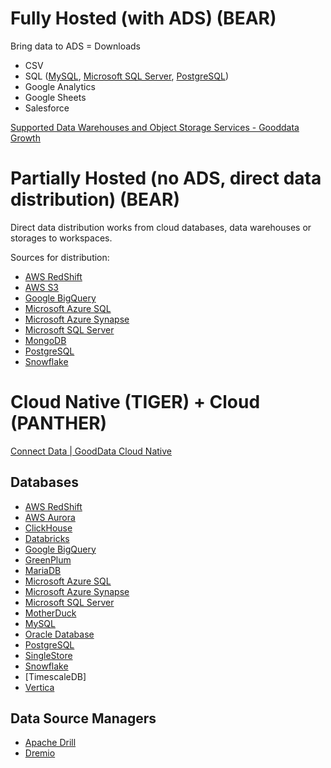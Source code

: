 
# Fully Hosted (with ADS) (BEAR)

Bring data to ADS = Downloads

- CSV
- SQL ([MySQL](../Oracle/MySQL.md), [Microsoft SQL Server](../MS/SQLServ/Microsoft%20SQL%20Server.md), [PostgreSQL](../PostgreSQL/PostgreSQL.md))
- Google Analytics
- Google Sheets
- Salesforce

[Supported Data Warehouses and Object Storage Services - Gooddata Growth](https://help.gooddata.com/doc/growth/en/data-integration/data-preparation-and-distribution/direct-data-distribution-from-data-warehouses-and-object-storage-services#DirectDataDistributionfromDataWarehousesandObjectStorageServices-SupportedDataWarehousesandObjectStorageServices)

# Partially Hosted (no ADS, direct data distribution) (BEAR)

Direct data distribution works from cloud databases, data warehouses or storages to workspaces.

Sources for distribution:

- [AWS RedShift](../Amazon/AWS%20RedShift.md)
- [AWS S3](../Amazon/AWS%20S3.md)
- [Google BigQuery](../Google/Google%20BigQuery.md)
- [Microsoft Azure SQL](../MS/MS%20Azure%20SQL.md)
- [Microsoft Azure Synapse](../MS/MS%20Azure%20Synapse.md)
- [Microsoft SQL Server](../MS/SQLServ/Microsoft%20SQL%20Server.md)
- [MongoDB](../MongoDB/MongoDB.md)
- [PostgreSQL](../PostgreSQL/PostgreSQL.md)
- [Snowflake](../Snowflake/Snowflake.md)

# Cloud Native (TIGER) + Cloud (PANTHER)

[Connect Data | GoodData Cloud Native](https://www.gooddata.com/developers/cloud-native/doc/cloud/connect-data/#supported-databases)

## Databases

- [AWS RedShift](../Amazon/AWS%20RedShift.md)
- [AWS Aurora](../Amazon/AWS%20Aurora.md)
- [ClickHouse](../ClickHouse/ClickHouse.md)
- [Databricks](../Databricks/Databricks.md)
- [Google BigQuery](../Google/Google%20BigQuery.md)
- [GreenPlum](../PostgreSQL/GreenPlum.md)
- [MariaDB](../MariaDB/MariaDB.md)
- [Microsoft Azure SQL](../MS/MS%20Azure%20SQL.md)
- [Microsoft Azure Synapse](../MS/MS%20Azure%20Synapse.md)
- [Microsoft SQL Server](../MS/SQLServ/Microsoft%20SQL%20Server.md)
- [MotherDuck](../Duck/MotherDuck.md)
- [MySQL](../Oracle/MySQL.md)
- [Oracle Database](../Oracle/Oracle%20Database.md)
- [PostgreSQL](../PostgreSQL/PostgreSQL.md)
- [SingleStore](../SingleStore/SingleStore.md)
- [Snowflake](../Snowflake/Snowflake.md)
- [TimescaleDB]
- [Vertica](../Vertica/ADS.md)

## Data Source Managers

- [Apache Drill]()
- [Dremio]()

